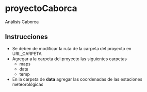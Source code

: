 # proyectoCaborca
Análisis Caborca

## Instrucciones
* Se deben de modificar la ruta de la carpeta del proyecto en URL_CARPETA
* Agregar a la carpeta del proyecto las siguientes carpetas
	* maps
	* data
	* temp
* En la carpeta de **data** agregar las coordenadas de las estaciones meteorológicas

